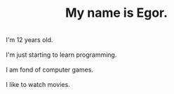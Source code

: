 <H1 align = "center">My name is Egor.</H1>
<BR>I'm 12 years old.</BR>
<BR>I'm just starting to learn programming.</BR>
<BR>I am fond of computer games.</BR>
<BR>I like to watch movies.</BR>
